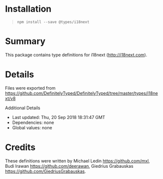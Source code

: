 # Installation
> `npm install --save @types/i18next`

# Summary
This package contains type definitions for i18next (http://i18next.com).

# Details
Files were exported from https://github.com/DefinitelyTyped/DefinitelyTyped/tree/master/types/i18next/v8

Additional Details
 * Last updated: Thu, 20 Sep 2018 18:31:47 GMT
 * Dependencies: none
 * Global values: none

# Credits
These definitions were written by Michael Ledin <https://github.com/mxl>, Budi Irawan <https://github.com/deerawan>, Giedrius Grabauskas <https://github.com/GiedriusGrabauskas>.
